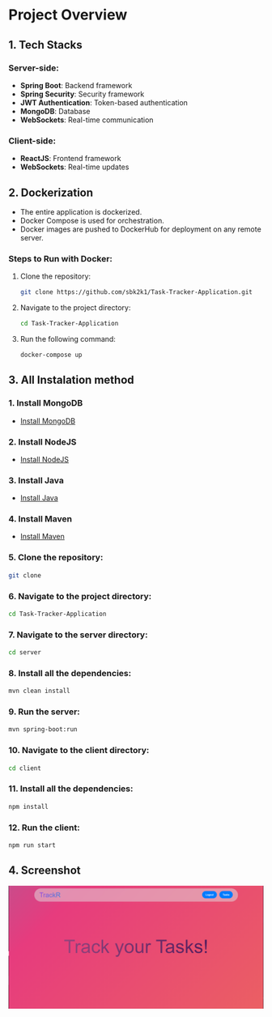# Project Overview

## 1. Tech Stacks

### Server-side:

- **Spring Boot**: Backend framework
- **Spring Security**: Security framework
- **JWT Authentication**: Token-based authentication
- **MongoDB**: Database
- **WebSockets**: Real-time communication

### Client-side:

- **ReactJS**: Frontend framework
- **WebSockets**: Real-time updates

## 2. Dockerization

- The entire application is dockerized.
- Docker Compose is used for orchestration.
- Docker images are pushed to DockerHub for deployment on any remote server.

### Steps to Run with Docker:

1. Clone the repository:

   ```bash
   git clone https://github.com/sbk2k1/Task-Tracker-Application.git
   ```

2. Navigate to the project directory:

   ```bash
   cd Task-Tracker-Application
   ```

3. Run the following command:

   ```bash
   docker-compose up
   ```

## 3. All Instalation method

### 1. Install MongoDB

- [Install MongoDB](https://docs.mongodb.com/manual/installation/)

### 2. Install NodeJS

- [Install NodeJS](https://nodejs.org/en/download/)

### 3. Install Java

- [Install Java](https://www.oracle.com/in/java/technologies/javase-downloads.html)

### 4. Install Maven

- [Install Maven](https://maven.apache.org/install.html)

### 5. Clone the repository:

```bash
git clone
```

### 6. Navigate to the project directory:

```bash
cd Task-Tracker-Application
```

### 7. Navigate to the server directory:

```bash
cd server
```

### 8. Install all the dependencies:

```bash
mvn clean install
```

### 9. Run the server:

```bash
mvn spring-boot:run
```

### 10. Navigate to the client directory:

```bash
cd client
```

### 11. Install all the dependencies:

```bash
npm install
```

### 12. Run the client:

```bash
npm run start
```

## 4. Screenshot

![Screenshot](Screenshot/Capture.PNG)
